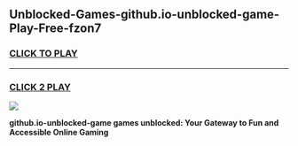 
## Unblocked-Games-github.io-unblocked-game-Play-Free-fzon7
<h3>
<a href="https://premium76.site?title=github.io-unblocked-game&ref=17A">CLICK TO PLAY</a></h3>
<hr>

<h3>
<a href="https://premium76.site?title=github.io-unblocked-game&ref=17A">CLICK 2 PLAY</a>
  
</h3>

<a href="https://premium76.site?title=github.io-unblocked-game&ref=17A"><img src="https://clearcache.store/games.png"></a>


**github.io-unblocked-game games unblocked: Your Gateway to Fun and Accessible Online Gaming**
